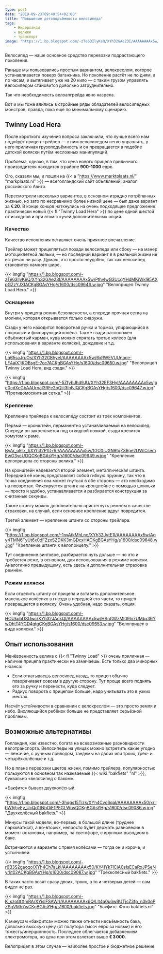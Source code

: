 ```yaml
---
type: post
date: "2019-09-23T09:40:54+02:00"
title: "Повышение детоподъёмности велосипеда"
tags:
    - Нидерланды
    - велики
    - транспорт
image: "https://1.bp.blogspot.com/-zTe63IlyKeQ/XYh32GAe23I/AAAAAAAAx5w/PthvlwG3UcgYHdMKiWkl95AXpGZzYJXIACKgBGAsYHg/s1600/dsc09646.w.jpg"
---
```


Велосипед — наше основное средство перевозки подрастающего поколения.

Раньше мы пользовались простым вариантом, велокреслом, которое устанавливается поверх багажника. Но поколение растёт не по дням, а по часам, и вытягивает уже на 20 кило — с таким грузом управлять велосипедом становится довольно затруднительно.

Так что необходимость велоапгрейда явно назрела.

<!--more-->

Вот и мы тоже влились в стройные ряды обладателей велосипедных монстров, правда, пока ещё по минимальному сценарию.

## Twinny Load Hera

После короткого изучения вопроса заключили, что лучше всего нам подойдёт прицеп-трейлер — с ним велосипедом легко управлять, у него приличная грузоподъёмность и он превращается в подобие детской коляски путём несложных манипуляций.

Проблема, однако, в том, что цена нового прицепа приличного производителя находится в районе **900-1000** евро.

Ого, сказали мы, и пошли на {{< a "https://www.marktplaats.nl/" "markplaats.nl" >}} — всеголландский сайт объявлений, аналог российского Авито.

Пересмотрели несколько вариантов, в основном изрядно потрёпанных жизнью, но зато по несравнимо более низкой цене — был даже вариант за **€ 20**. В конце концов наткнулись на очень подходящее предложение: практически новый {{< fl "Twinny Load Hera" >}} по цене одной шестой от исходной и при этом с кучей дополнительных опций.

### Качество

Качество исполнения оставляет очень приятное впечатление.

Трейлер может прицепляться позади велосипеда или сбоку — на манер мотоциклетной люльки, — но последний вариант я в реальной жизни не встречал ни разу. Думаю, это просто неудобно, так как велосипед становится намного шире.

{{< imgfig "https://1.bp.blogspot.com/-zTe63IlyKeQ/XYh32GAe23I/AAAAAAAAx5w/PthvlwG3UcgYHdMKiWkl95AXpGZzYJXIACKgBGAsYHg/s1600/dsc09646.w.jpg" "Велоприцеп Twinny Load Hera." >}}

### Оснащение

Внутри у прицепа ремни безопасности, а спереди прочная сетка на молнии, которая открывается только снаружи.

Сзади у него находится поворотная ручка и тормоз, упирающийся в покрышки и фиксирующий колёса. Также сзади расположен объёмистый карман, куда можно спрятать третье колесо (для использования в варианте коляски), дождевик и т.д.

{{< imgfig "https://1.bp.blogspot.com/-Lq65saJruOs/XYh32GBhyeI/AAAAAAAAx5w/6xRWEVUUnace-LF4aiX1jKOBsgE-7oc7ACKgBGAsYHg/s1600/dsc09650.w.jpg" "Велоприцеп Twinny Load Hera, вид сзади." >}}

{{< imgfig "https://1.bp.blogspot.com/-5ZfybJhd9JU/XYh32EF3HyI/AAAAAAAAx5w/jqe0cdXcGbAAUrnaI3RFe2oQlit3InFJQCKgBGAsYHg/s1600/dsc09647.w.jpg" "Противомоскитная сетка." >}}

### Крепление

Крепление трейлера к велосипеду состоит из трёх компонентов.

Первый — кронштейн, перманентно устанавливаемый на велосипед. Спереди он закрепляется под откидной ножкой, сзади крепится хомутом к раме.

{{< imgfig "https://1.bp.blogspot.com/-ByAr_o9rx_I/XYh32P1D7RI/AAAAAAAAx5w/fGOXiUXN9tgZ3Rge2DWlCsemEwO3ycUOQCKgBGAsYHg/s1600/dsc09649.w.jpg" "Крепление велоприцепа со стороны велика." >}}

На кронштейн надевается второй элемент, металлическая штанга. Передний её конец представляет собой гибкую пружину, так что в точка соединения она может гнуться в обе стороны — это необходимо на поворотах. Фиксируется штанга на кронштейне с помощью шпильки — просто и удобно, устанавливается и разбирается конструкция за считанные секунды.

Также штангу можно дополнительно пристегнуть ремнём в качестве страховки, на случай, если основное крепление вдруг повредится.

Третий элемент — крепление штанги со стороны трейлера.

{{< imgfig "https://1.bp.blogspot.com/-1nvAtkMhLno/XYh32JvtE1I/AAAAAAAAx5w/Aqy4TMN6TyUt6x0dFZzxSZDKK3mGDcxHACKgBGAsYHg/s1600/dsc09648.w.jpg" "Крепление штанги к велоприцепу." >}}

Тут соединение винтовое, разбирается чуть дольше — но это и требуется реже, в основном, для использования в режиме коляски. Аналогично предыдущему, есть здесь и дополнительная страховка ремнём.

### Режим коляски

Если отцепить штангу от прицепа и вставить дополнительное маленькое колёсико в гнездо в передней его части, то прицеп превращается в коляску. Очень удобная, надо сказать, опция.

{{< imgfig "https://1.bp.blogspot.com/-HOUkobDSUwc/XYh32JAckQI/AAAAAAAAx5w/HSnGWzMl09In7UMbx36YwOhtT4YGD4qtgCKgBGAsYHg/s1600/dsc09653.w.jpg" "Велоприцеп в виде коляски." >}}

## Опыт использования

Манёвренность велика с {{< fl "Twinny Load" >}} очень приличная — наличие прицепа практически не замечаешь. Есть только два минорных нюанса:

* Если откатываешь велосипед назад, то прицеп обычно поворачивает совсем в другую сторону. Тут проще всего поднять его за ручку и перенести, куда следует.
* Радиус поворота с прицепом больше, надо учитывать это в узких местах.

Насчёт устойчивости в сравнении с велокреслом — это просто земля и небо. Вихляющийся ребёнок больше не представляет серьёзной проблемы.

## Возможные альтернативы

Голландия, как известно, богата на всевозможные разновидности велотранспорта. Велосипеды на улицах можно встретить какие угодно — лежачие, с ручным приводом, тандемы на двоих или троих, трёх- и четырёхколёсные и т.д.

Но в плане перевозки цветов жизни, помимо трейлера, популярностью пользуются в основном так называемые {{< wiki "bakfiets" "nl" >}}, буквально «велосипед с баком».

«Бакфитс» бывает двухколёсный:

{{< imgfig "https://1.bp.blogspot.com/-3hqgs15Tizk/XYh4Cvc6qaI/AAAAAAAAx50/xrllbW5jhyEy_UcQd1tNbOiE1PFGLWusQCKgBGAsYHg/s1600/dsc09086.w.jpg" "Двухколёсный bakfiets." >}}

Минусы такой модели, во-первых, в большой длине (труднее парковаться), а во-вторых, непросто будет держать равновесие в момент остановки, например, на светофоре, с крупным выводком в баке.

Встречаются и варианты с тремя колёсами — тогда он и короче, и устойчивей: 

{{< imgfig "https://1.bp.blogspot.com/-r6B3S2gaoqo/XYh4Ch7aLkI/AAAAAAAAx50/KY4IYk7ICjA0sIsECaRxJPSeNyrljt02ACKgBGAsYHg/s1600/dsc09087.w.jpg" "Трёхколёсный bakfiets." >}}

В таких часто возят сразу двоих, троих, а то и четверых детей — сам видел не раз.

{{< imgfig "https://1.bp.blogspot.com/-K_szoGtXmRA/XYisIFSAWrI/AAAAAAAAx6Q/LIt4a0u6wBUTjcZ3fp_n3k0oPZSgVMh7wCKgBGAsYHg/s1600/bakfiets.jpg" "Бакфитс. Фото bakfiets.nl" >}}

К минусам «бакфитса» можно также отнести несъёмность бака, довольно высокую цену (от полутора тысяч евро за новый) и его тяжесть/инерционность. Последнее облегчается добавлением электромотора, но цена при этом взлетает выше **€ 3 000**.

Велоприцеп в этом случае — наиболее простое и бюджетное решение.
